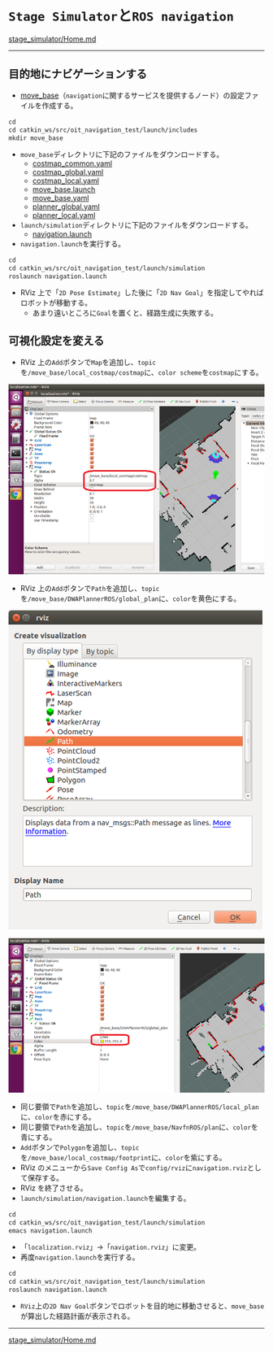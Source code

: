 # `Stage Simulator`と`ROS navigation`

[stage_simulator/Home.md](Home.md)

---

## 目的地にナビゲーションする

- [move_base](http://wiki.ros.org/move_base)（`navigation`に関するサービスを提供するノード）の設定ファイルを作成する。

```shell
cd
cd catkin_ws/src/oit_navigation_test/launch/includes
mkdir move_base
```

- `move_base`ディレクトリに下記のファイルをダウンロードする。
  - [costmap_common.yaml](./stage_simulator_and_ros_navigation/costmap_common.yaml)
  - [costmap_global.yaml](./stage_simulator_and_ros_navigation/costmap_global.yaml)
  - [costmap_local.yaml](./stage_simulator_and_ros_navigation/costmap_local.yaml)
  - [move_base.launch](./stage_simulator_and_ros_navigation/move_base.launch)
  - [move_base.yaml](./stage_simulator_and_ros_navigation/move_base.yaml)
  - [planner_global.yaml](./stage_simulator_and_ros_navigation/planner_global.yaml)
  - [planner_local.yaml](./stage_simulator_and_ros_navigation/planner_local.yaml)
- `launch/simulation`ディレクトリに下記のファイルをダウンロードする。
  - [navigation.launch](./stage_simulator_and_ros_navigation/navigation.launch)
- `navigation.launch`を実行する。

```shell
cd
cd catkin_ws/src/oit_navigation_test/launch/simulation
roslaunch navigation.launch
```

- RViz 上で「`2D Pose Estimate`」した後に「`2D Nav Goal`」を指定してやればロボットが移動する。
  - あまり遠いところに`Goal`を置くと、経路生成に失敗する。

## 可視化設定を変える

- RViz 上の`Add`ボタンで`Map`を追加し、`topic`を`/move_base/local_costmap/costmap`に、`color scheme`を`costmap`にする。

![2017-12-18_17-41-21.png](2017-12-18_17-41-21.png)

- RViz 上の`Add`ボタンで`Path`を追加し、`topic`を`/move_base/DWAPlannerROS/global_plan`に、`color`を黄色にする。

![2017-12-18_17-45-40.png](2017-12-18_17-45-40.png)

![2017-12-18_17-46-11.png](2017-12-18_17-46-11.png)

- 同じ要領で`Path`を追加し、`topic`を`/move_base/DWAPlannerROS/local_plan`に、`color`を赤にする。
- 同じ要領で`Path`を追加し、`topic`を`/move_base/NavfnROS/plan`に、`color`を青にする。
- `Add`ボタンで`Polygon`を追加し、`topic`を`/move_base/local_costmap/footprint`に、`color`を紫にする。
- RViz のメニューから`Save Config As`で`config/rviz`に`navigation.rviz`として保存する。
- RViz を終了させる。
- `launch/simulation/navigation.launch`を編集する。

```shell
cd
cd catkin_ws/src/oit_navigation_test/launch/simulation
emacs navigation.launch
```

- 「`localization.rviz`」->「`navigation.rviz`」に変更。
- 再度`navigation.launch`を実行する。

```shell
cd
cd catkin_ws/src/oit_navigation_test/launch/simulation
roslaunch navigation.launch
```

- `RViz`上の`2D Nav Goal`ボタンでロボットを目的地に移動させると、`move_base`が算出した経路計画が表示される。

---

[stage_simulator/Home.md](Home.md)

